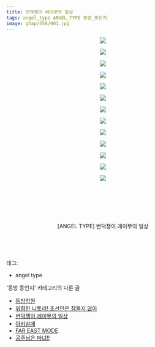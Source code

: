 ```yaml
---
title: 변덕쟁이 레이무의 일상
tags: angel_type ANGEL_TYPE 동방_동인지
image: ghap/558/001.jpg
---
```

<div class="article">
<p style="text-align: center; clear: none; float: none;"><img src="{{ site.nasurl }}/ghap/558/001.jpg"/></p>
<p style="text-align: center; clear: none; float: none;"><img src="{{ site.nasurl }}/ghap/558/002.jpg"/></p>
<p style="text-align: center; clear: none; float: none;"><img src="{{ site.nasurl }}/ghap/558/003.jpg"/></p>
<p style="text-align: center; clear: none; float: none;"><img src="{{ site.nasurl }}/ghap/558/004.jpg"/></p>
<p style="text-align: center; clear: none; float: none;"><img src="{{ site.nasurl }}/ghap/558/005.jpg"/></p>
<p style="text-align: center; clear: none; float: none;"><img src="{{ site.nasurl }}/ghap/558/006.jpg"/></p>
<p style="text-align: center; clear: none; float: none;"><img src="{{ site.nasurl }}/ghap/558/007.jpg"/></p>
<p style="text-align: center; clear: none; float: none;"><img src="{{ site.nasurl }}/ghap/558/008.jpg"/></p>
<p style="text-align: center; clear: none; float: none;"><img src="{{ site.nasurl }}/ghap/558/009.jpg"/></p>
<p style="text-align: center; clear: none; float: none;"><img src="{{ site.nasurl }}/ghap/558/010.jpg"/></p>
<p style="text-align: center; clear: none; float: none;"><img src="{{ site.nasurl }}/ghap/558/011.jpg"/></p>
<p style="text-align: center; clear: none; float: none;"><img src="{{ site.nasurl }}/ghap/558/012.jpg"/></p>
<p style="text-align: center; clear: none; float: none;"><img src="{{ site.nasurl }}/ghap/558/013.jpg"/></p>
<p style="text-align: center; clear: none; float: none;"><br/></p>
<p style="text-align: center; clear: none; float: none;"><br/></p>
<p style="text-align: center; clear: none; float: none;"><br/></p>
<p style="text-align: center; clear: none; float: none;">[ANGEL TYPE] 변덕쟁이 레이무의 일상</p>
<p style="text-align: center; clear: none; float: none;"><br/></p>
<p style="text-align: center; clear: none; float: none;"><br/></p>
</div><div class="tagTrail">
<p>태그: </p>
<ul>
<li>angel type</li>
</ul>
</div><div class="another">
<p>'동방 동인지' 카테고리의 다른 글</p>
<ul>
<li><a href="/2016-06-25-ghap_560">동방학원</a></li>
<li><a href="/2016-06-25-ghap_559">위험한 니토리! 초선인은 잠들지 않아</a></li>
<li><a href="/2016-06-25-ghap_558">변덕쟁이 레이무의 일상</a></li>
<li><a href="/2016-06-25-ghap_557">아키삼매</a></li>
<li><a href="/2016-06-25-ghap_556">FAR EAST MODE</a></li>
<li><a href="/2016-06-25-ghap_555">공주님은 마녀!!</a></li>
</ul>
</div><div class="cb_module cb_fluid">
<div class="cb_wrt cb_profile">
</div><!-- commentList close -->
</div>